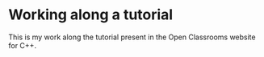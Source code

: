 # Working along a tutorial

This is my work along the tutorial present in the Open Classrooms website for C++.
